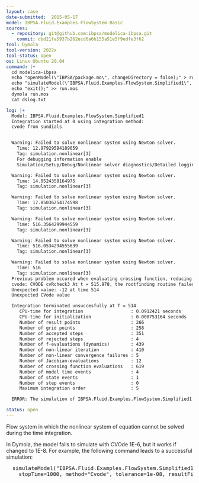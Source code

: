 ```yaml
---
layout: case
date-submitted:  2015-05-17
model: IBPSA.Fluid.Examples.FlowSystem.Basic
sources:
  - repository: git@github.com:ibpsa/modelica-ibpsa.git
    commit: dbd21fa5937b262ecd6a6b155a51e5f9edfe3f62
tool: Dymola
tool-version: 2022x
tool-status: open
os: Linux Ubuntu 20.04
command: |+
  cd modelica-ibpsa
  echo "openModel(\"IBPSA/package.mo\", changeDirectory = false);" > run.mos
  echo "simulateModel(\"IBPSA.Fluid.Examples.FlowSystem.Simplified1\", stopTime=1000, method=\"Cvode\", tolerance=1e-06, resultFile=\"Simplified1\");" >> run.mos
  echo "exit();" >> run.mos
  dymola run.mos
  cat dslog.txt

log: |+
  Model: IBPSA.Fluid.Examples.FlowSystem.Simplified1
  Integration started at 0 using integration method:
  cvode from sundials


  Warning: Failed to solve nonlinear system using Newton solver.
    Time: 12.97929584189059
    Tag: simulation.nonlinear[3]
    For debugging information enable
    Simulation/Setup/Debug/Nonlinear solver diagnostics/Detailed logging of failed nonlinear solutions.

  Warning: Failed to solve nonlinear system using Newton solver.
    Time: 14.0524358164975
    Tag: simulation.nonlinear[3]

  Warning: Failed to solve nonlinear system using Newton solver.
    Time: 17.85036254174598
    Tag: simulation.nonlinear[3]

  Warning: Failed to solve nonlinear system using Newton solver.
    Time: 516.3564299944559
    Tag: simulation.nonlinear[3]

  Warning: Failed to solve nonlinear system using Newton solver.
    Time: 516.0534294555639
    Tag: simulation.nonlinear[3]

  Warning: Failed to solve nonlinear system using Newton solver.
    Time: 516
    Tag: simulation.nonlinear[3]
  Previous problem occured when evaluating crossing function, reducing step-size
  cvode: CVODE cvRcheck3 At t = 515.978, the rootfinding routine failed in an unrecoverable manner.
  Unexpected value: -12 at time 514
  Unexpected CVode value

  Integration terminated unsuccesfully at T = 514
     CPU-time for integration                  : 0.0912421 seconds
     CPU-time for initialization               : 0.000753164 seconds
     Number of result points                   : 266
     Number of grid points                     : 258
     Number of accepted steps                  : 351
     Number of rejected steps                  : 4
     Number of f-evaluations (dynamics)        : 439
     Number of non-linear iteration            : 410
     Number of non-linear convergence failures : 5
     Number of Jacobian-evaluations            : 12
     Number of crossing function evaluations   : 619
     Number of model time events               : 4
     Number of state events                    : 1
     Number of step events                     : 0
     Maximum integration order                 : 5

  ERROR: The simulation of IBPSA.Fluid.Examples.FlowSystem.Simplified1 FAILED

status: open
---
```


Flow system in which the nonlinear system of equation cannot be solved during the time integration.

<!--excerpt-->

In Dymola, the model fails to simulate with CVOde 1E-6, but it works if changed to 1E-8.
For example, the following command leads to a successful simulation:
<pre>
  simulateModel("IBPSA.Fluid.Examples.FlowSystem.Simplified1",
    stopTime=1000, method="Cvode", tolerance=1e-08, resultFile="Simplified1");
</pre>